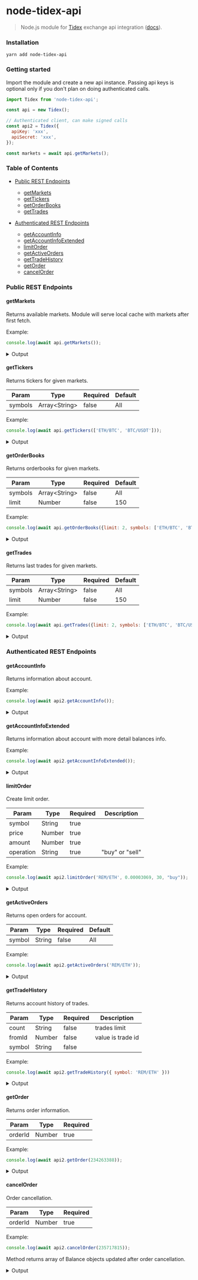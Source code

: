 # node-tidex-api

> Node.js module for [Tidex](https://tidex.com) exchange api integration ([docs](https://tidex.com/exchange/public-api)).

### Installation

    yarn add node-tidex-api

### Getting started

Import the module and create a new api instance. Passing api keys is optional only if
you don't plan on doing authenticated calls.

```js
import Tidex from 'node-tidex-api';

const api = new Tidex();

// Authenticated client, can make signed calls
const api2 = Tidex({
  apiKey: 'xxx',
  apiSecret: 'xxx',
});

const markets = await api.getMarkets();
```

### Table of Contents

- [Public REST Endpoints](#public-rest-endpoints)
    - [getMarkets](#getmarkets)
    - [getTickers](#gettickers)
    - [getOrderBooks](#getorderbooks)
    - [getTrades](#gettrades)
    
- [Authenticated REST Endpoints](#authenticated-rest-endpoints)
    - [getAccountInfo](#getaccountinfo)
    - [getAccountInfoExtended](#getaccountinfoextended)
    - [limitOrder](#limitorder)
    - [getActiveOrders](#getactiveorders)
    - [getTradeHistory](#gettradehistory)
    - [getOrder](#getorder)
    - [cancelOrder](#cancelorder)
    

### Public REST Endpoints

#### getMarkets

Returns available markets. Module will serve local cache with markets after first fetch.


Example:

```js
console.log(await api.getMarkets());
```

<details>
<summary>Output</summary>

```js
[ 
    Market {
        base: 'LTC',
        quote: 'BTC',
        precision: 8,
        fee: 0.1,
        minPrice: 1e-8,
        minAmount: 0.001,
        maxPrice: 3,
        maxAmount: 1000000,
        minTotal: 0.0001 
    },
    Market {
        base: 'ETH',
        quote: 'BTC',
        precision: 8,
        fee: 0.1,
        minPrice: 1e-8,
        minAmount: 0.001,
        maxPrice: 3,
        maxAmount: 1000000,
        minTotal: 0.0001 
    },
    Market {
        base: 'DASH',
        quote: 'BTC',
        precision: 8,
        fee: 0.1,
        minPrice: 1e-8,
        minAmount: 0.001,
        maxPrice: 3,
        maxAmount: 1000000,
        minTotal: 0.0001 
    },
    ...
]
```

</details>

#### getTickers

Returns tickers for given markets.

|Param|Type|Required|Default|
|--- |--- |--- |--- |
|symbols|Array\<String\>|false|All


Example:

```js
console.log(await api.getTickers(['ETH/BTC', 'BTC/USDT']));
```

<details>
<summary>Output</summary>

```js
[ 
    Ticker {
        base: 'ETH',
        quote: 'BTC',
        ask: 0.0342154,
        bid: 0.03387898,
        last: 0.0342154,
        high: 0.03486638,
        low: 0.03200994,
        avg: 0.03343816,
        baseVolume: 41.00653576,
        quoteVolume: 1.3988951666331848 
     },
     Ticker {
        base: 'BTC',
        quote: 'USDT',
        ask: 6605.53606,
        bid: 6490.00000001,
        last: 6490,
        high: 6612.14821,
        low: 6490,
        avg: 6551.074105,
        baseVolume: 0.0164071,
        quoteVolume: 106.519590715291
    }
 ]
```

</details>

#### getOrderBooks

Returns orderbooks for given markets.

|Param|Type|Required|Default|
|--- |--- |--- |--- |
|symbols|Array\<String\>|false|All
|limit|Number|false|150


Example:

```js
console.log(await api.getOrderBooks({limit: 2, symbols: ['ETH/BTC', 'BTC/USDT']}));
```


<details>
<summary>Output</summary>

```js
[ 
    OrderBook {
        base: 'ETH',
        quote: 'BTC',
        asks: [ [ 0.03421538, 3.22700463 ], [ 0.03428734, 0.343 ] ],
        bids: [ [ 0.03389063, 19.8 ], [ 0.03389053, 2.50123261 ] ] 
    },
    OrderBook {
        base: 'BTC',
        quote: 'USDT',
        asks: [ [ 6605.53606, 0.00045055 ], [ 6816.1176, 0.00017 ] ],
        bids: [ [ 6490.00000001, 0.1001001 ], [ 6490, 0.0028522 ] ] 
    }
        
 ]
```

Note: each array in asks and bids consist of [0] - price and [1] - amount.

</details>

#### getTrades

Returns last trades for given markets.

|Param|Type|Required|Default|
|--- |--- |--- |--- |
|symbols|Array\<String\>|false|All
|limit|Number|false|150


Example:

```js
console.log(await api.getTrades({limit: 2, symbols: ['ETH/BTC', 'BTC/USDT']}));
```

<details>
<summary>Output</summary>

```js
[ 
    Trades {
        base: 'ETH',
        quote: 'BTC',
        trades: [ 
            Trade {
                operation: 'buy',
                amount: 0.16506953,
                price: 0.0342154,
                timestamp: 1538585177,
                orderId: undefined,
                tradeId: 25109568 
            },
            Trade {
                operation: 'buy',
                amount: 0.04733047,
                price: 0.03408376,
                timestamp: 1538585177,
                orderId: undefined,
                tradeId: 25109567 
            } 
        ] 
    },
    Trades {
        base: 'BTC',
        quote: 'USDT',
        trades: [ 
            Trade {
                operation: 'sell',
                amount: 0.0161,
                price: 6490,
                timestamp: 1538536995,
                orderId: undefined,
                tradeId: 25087685 
            },
            Trade {
                operation: 'sell',
                amount: 0.0003071,
                price: 6612.14821,
                timestamp: 1538510726,
                orderId: undefined,
                tradeId: 25076489 
            } 
        ]
    } 
 ]
```

</details>

### Authenticated REST Endpoints

#### getAccountInfo

Returns information about account.


Example:

```js
console.log(await api2.getAccountInfo());
```

<details>
<summary>Output</summary>

```js
AccountInfo {
    balances: [ 
        Balance { 
            currency: 'ETH', 
            free: 0, 
            used: 0, 
            total: 0.04003445195115 
        } 
    ],
    openOrdersCount: 0,
    rights: { 
        info: true, 
        trade: true, 
        withdraw: false 
    } 
}
```

</details>

#### getAccountInfoExtended

Returns information about account with more detail balances info.


Example:

```js
console.log(await api2.getAccountInfoExtended());
```

<details>
<summary>Output</summary>

```js
AccountInfo {
    balances: [ 
        Balance {
            currency: 'ETH',
            free: 0.04003445195115,
            used: 0,
            total: 0.04003445195115 
        } 
    ],
    openOrdersCount: 0,
    rights: { 
        info: true, 
        trade: true, 
        withdraw: false 
    } 
}
```

</details>

#### limitOrder

Create limit order.

|Param|Type|Required|Description|
|--- |--- |--- |--- |
|symbol|String|true|
|price|Number|true|
|amount|Number|true|
|operation|String|true|"buy" or "sell"


Example:

```js
console.log(await api2.limitOrder('REM/ETH', 0.00003069, 30, "buy"));
```

<details>
<summary>Output</summary>

```js
Order {
    id: 235717815,
    base: 'REM',
    quote: 'ETH',
    operation: 'buy',
    amount: 40,
    remain: 40,
    price: 0.00003069,
    created: 1538647492,
    status: 'active'
}
```
</details>

#### getActiveOrders

Returns open orders for account.

|Param|Type|Required|Default|
|--- |--- |--- |--- |
|symbol|String|false|All


Example:

```js
console.log(await api2.getActiveOrders('REM/ETH'));
```

<details>
<summary>Output</summary>

```js
[ 
    Order {
        id: 235717815,
        base: 'REM',
        quote: 'ETH',
        operation: 'buy',
        amount: 40,
        remain: 40,
        price: 0.00003069,
        created: 1538647493,
        status: 'active'
    } 
]
```

</details>

#### getTradeHistory

Returns account history of trades.

|Param|Type|Required|Description|
|--- |--- |--- |--- |
|count|String|false|trades limit 
|fromId|Number|false|value is trade id
|symbol|String|false|


Example:

```js
console.log(await api2.getTradeHistory({ symbol: 'REM/ETH' }))
```

<details>
<summary>Output</summary>

```js
[
    {
        base: "REM", 
        quote: "ETH", 
        trades: [
            {amount: 100, operation: "buy", orderId: 234224913, price: 0.00003112, timestamp: 1538405421, tradeId: 25031255}, 
            {amount: 35, operation: "buy", orderId: 234263388, price: 0.00003132, timestamp: 1538411344, tradeId: 25033988}, 
            {amount: 134.865, operation: "sell", orderId: 234263509, price: 0.00003149, timestamp: 1538493508, tradeId: 25070252}
        ]
    }
]
```

</details>

#### getOrder

Returns order information.

|Param|Type|Required|
|--- |--- |--- |
|orderId|Number|true|


Example:

```js
console.log(await api2.getOrder(234263388));
```

<details>
<summary>Output</summary>

```js
Order {
    id: 234263388,
    base: 'REM',
    quote: 'ETH',
    operation: 'buy',
    amount: 35,
    remain: 0,
    price: 0.00003132,
    created: 1538411344,
    status: 'closed' 
}
```

</details>

#### cancelOrder

Order cancellation.

|Param|Type|Required|
|--- |--- |--- |
|orderId|Number|true|


Example:

```js
console.log(await api2.cancelOrder(235717815));
```

Method returns array of Balance objects updated after order cancellation.

<details>
<summary>Output</summary>

```js
[ 
    Balance { 
        currency: 'ETH', 
        free: 0,
        used: 0,
        total: 0.04003445195115 
    }
]
```

</details>
